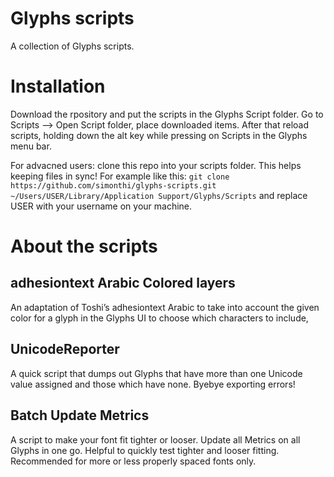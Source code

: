 # Glyphs scripts

A collection of Glyphs scripts.

# Installation

Download the rpository and put the scripts in the Glyphs Script folder. Go to Scripts --> Open Script folder, place downloaded items. After that reload scripts, holding down the alt key while pressing on Scripts in the Glyphs menu bar.

For advacned users: clone this repo into your scripts folder. This helps keeping files in sync!
For example like this:
`git clone https://github.com/simonthi/glyphs-scripts.git ~/Users/USER/Library/Application Support/Glyphs/Scripts` and replace USER with your username on your machine.



# About the scripts

## adhesiontext Arabic Colored layers
An adaptation of Toshi’s adhesiontext Arabic to take into account the given color for a glyph in the Glyphs UI to choose which characters to include,


## UnicodeReporter
A quick script that dumps out Glyphs that have more than one Unicode value assigned and those which have none. Byebye exporting errors!

## Batch Update Metrics
A script to make your font fit tighter or looser. Update all Metrics on all Glyphs in one go. Helpful to quickly test tighter and looser fitting. Recommended for more or less properly spaced fonts only.
